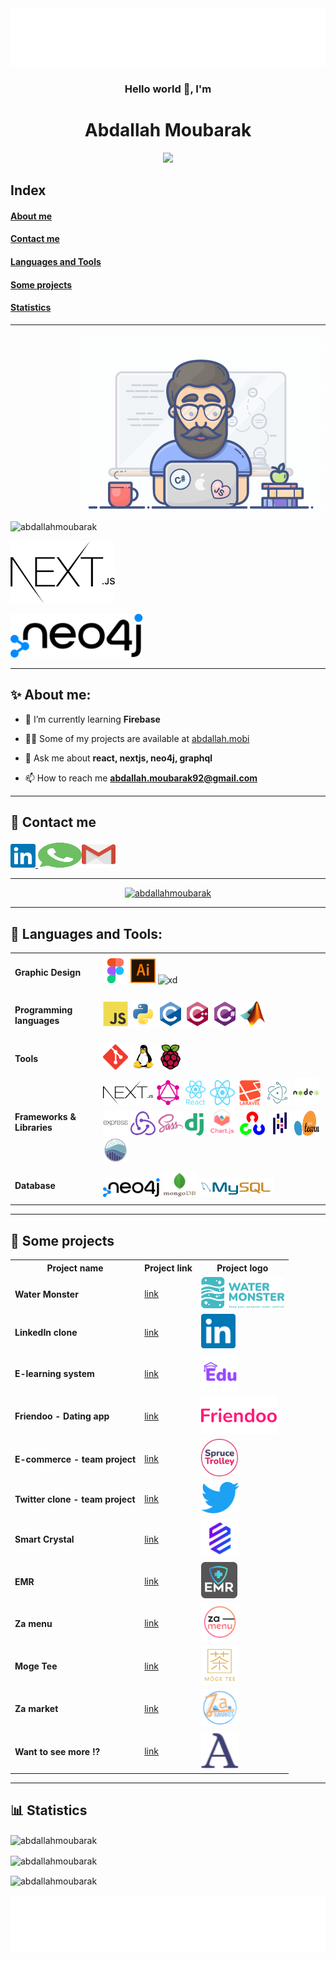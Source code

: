 <img src='./src/header.svg'/>

<h3 align="center">Hello world 👋, I'm</h3>

<h1 align="center">Abdallah Moubarak</h1>

<p align="center"><img src="https://readme-typing-svg.demolab.com/?lines=A%20full-stack%20web%20developer;8%2B%20years%20of%20coding%20experience;Always%20learning%20new%20things;Nice%20to%20meet%20you&font=Nunito&center=true&color=43B9C3&vCenter=true&size=28&pause=600" />
</p>


## Index
#### [About me](#about)
#### [Contact me](#contact)
#### [Languages and Tools](#languages)
#### [Some projects](#some)
#### [Statistics](#statistic)

---

<img align="right" alt="Coding" width="400" src="./src/programmer.gif" />
<p align="left">
  <img
    src="https://komarev.com/ghpvc/?username=abdallahmoubarak&label=Profile%20views&color=0e75b6&style=flat"
    alt="abdallahmoubarak" />
</p>

<p align="left"><img height="100px" src="./src/Nextjs.png" alt="" /></p>

<p align="left"><img height="70px" src="./src/neo4j.svg" alt="" /></p>

---

<h2 id='about'> ✨️ About me:</h2>

- 🌱 I’m currently learning **Firebase**

- 👨‍💻 Some of my projects are available at [abdallah.mobi](abdallah.mobi)

- 💬 Ask me about **react, nextjs, neo4j, graphql**

- 📫 How to reach me **abdallah.moubarak92@gmail.com**

---

<h2 id='contact'> 💬 Contact me </h2>

<p align="left">
  <a href="https://www.linkedin.com/in/abdallah-mobarak">
    <img
      src="./src/linkedin-icon.svg"
      alt="linkedin"
      width="40"
      height="38" /> </a
  ><a href="https://wa.me/96170097533"
    ><img
      src="./src/whatsapp-icon.svg"
      alt="whatsapp"
      width="70"
      height="40" /></a
  ><a
    href="https://mail.google.com/mail/u/0/#inbox?compose=CllgCJfprwfPWPtlpHjDVmzCFqtqnwSCxHdxcFxwsSFbpGrFbkhvmpjlbmWDKKhtvvKchTZldNB"
    ><img src="./src/gmail-icon.svg" alt="whatsapp" width="54" height="43" />
  </a>
</p>

---

<p align="center">
  <a href="https://github.com/ryo-ma/github-profile-trophy"
    ><img
      src="https://github-profile-trophy.vercel.app/?username=abdallahmoubarak"
      alt="abdallahmoubarak"
  /></a>
</p>

---

<h2 id='languages'> 🧰 Languages and Tools:</h2>

<table>
  <tr>
    <td>
      <h4>Graphic Design</h4>
    </td>
    <td>
      <img src="./src/figma-icon.svg" width="40" height="40" />
      <img src="./src/adobe_illustrator-icon.svg" width="40" height="40" />
      <img
        src="https://cdn.worldvectorlogo.com/logos/adobe-xd.svg"
        alt="xd"
        width="40"
        height="40" />
    </td>
  </tr>
  <tr>
    <td>
      <h4>Programming languages</h4>
    </td>
    <td>
      <img src="./src/javascript-original.svg" width="40" height="40" />
      <img src="./src/python-original.svg" width="40" height="40" />
      <img src="./src/c-original.svg" width="40" height="40" />
      <img src="./src/cplusplus-original.svg" width="40" height="40" />
      <img src="./src/csharp-original.svg" width="40" height="40" />
      <img src="./src/matlab.png" width="40" height="40" />
    </td>
  </tr>
  <tr>
    <td>
      <h4>Tools</h4>
    </td>
    <td>
      <img src="./src/git-scm-icon.svg" width="40" height="40" />
      <img src="./src/linux-original.svg" width="40" height="40" />
      <img src="./src/raspberrypi-icon.svg" width="40" height="40" />
    </td>
  </tr>

  <tr>
    <td>
      <h4>Frameworks & Libraries</h4>
    </td>
    <td>
      <img src="./src/nextjs.svg" alt="nextjs" width="80" height="40" />
      <img src="./src/graphql-icon.svg" width="40" height="40" />
      <img src="./src/react-original-wordmark.svg" width="40" height="40" />
      <img src="./src/header_logo.svg" width="40" height="40" />
      <img src="./src/laravel-plain-wordmark.svg" width="40" height="40" />
      <img src="./src/electron-original.svg" width="40" height="40" />
      <img src="./src/nodejs-original-wordmark.svg" width="43" height="43" />
      <img src="./src/express-original-wordmark.svg" width="40" height="40" />
      <img src="./src/redux-original.svg" width="40" height="40" />
      <img src="./src/sass-original.svg" width="40" height="40" />
      <img src="./src/django.svg" width="30" height="36" />
      <img src="./src/logo-title.svg" width="50" height="46" />
      <img src="./src/opencv-icon.svg" width="40" height="40" />
      <img src="./src/pandas-original.svg" width="40" height="40" />
      <img src="./src/Scikit_learn_logo_small.svg" width="40" height="40" />
      <img src="./src/logo-mark-lightbg.svg" width="40" height="40" />
    </td>
  </tr>

  <tr>
    <td>
      <h4>Database</h4>
    </td>
    <td>
      <img src="./src/neo4j.svg" height="30" height="40" />
      <img src="./src/mongodb-original.svg" width="55" height="40" />
      <img src="./src/mysql.svg" height="30" />
    </td>
  </tr>
</table>

---

<h2 id='some'> 🔮 Some projects</h2>

<table>
  <tr>
    <th>Project name</th>
    <th>Project link</th>
    <th>Project logo</th>
  </tr>
  <!-- new project -->
  <tr>
    <td><h4>Water Monster</h4></td>
    <td>
      <a href="https://github.com/abdallahmoubarak/water-monster"
        >link</a
      >
    </td>
    <td><img src="./src/water_monster.svg" height="50" height="55" /></td>
  </tr>
  <tr>
    <td><h4>LinkedIn clone</h4></td>
    <td>
      <a href="https://github.com/abdallahmoubarak/simple-linkedin-clone"
        >link</a
      >
    </td>
    <td><img src="./src/linkedin-icon.svg" height="55" height="55" /></td>
  </tr>
  <tr>
    <td><h4>E-learning system</h4></td>
    <td>
      <a href="https://github.com/abdallahmoubarak/e-learning-system-laravel-react-mongodb"
        >link</a
      >
    </td>
    <td><img src="./src/edu.svg" height="60" height="50" /></td>
  </tr>
  <tr>
    <td><h4>Friendoo - Dating app</h4></td>
    <td>
      <a href="https://github.com/abdallahmoubarak/friendoo-dating-app"
        >link</a
      >
    </td>
    <td><img src="./src/friendoo.svg" height="60" height="50" /></td>
  </tr>
  <tr>
    <td><h4>E-commerce - team project</h4></td>
    <td>
      <a href="https://github.com/abdallahmoubarak/e-commerce-team-project"
        >link</a
      >
    </td>
    <td><img src="./src/spruce.svg" height="60" height="60" /></td>
  </tr>
  <tr>
    <td><h4>Twitter clone - team project</h4></td>
    <td>
      <a href="https://github.com/abdallahmoubarak/twitter-clone-team-project"
        >link</a
      >
    </td>
    <td><img src="./src/twitter.svg" height="50" height="50" /></td>
  </tr>
  <tr>
    <td><h4>Smart Crystal</h4></td>
    <td>
      <a href="https://smart-crystal.vercel.app/"
        >link</a
      >
    </td>
    <td><img src="./src/sc.png" height="60" height="60" /></td>
  </tr>
  <tr>
    <td><h4>EMR</h4></td>
    <td>
      <a href="https://emr.vercel.app/"
        >link</a
      >
    </td>
    <td><img src="./src/emr.png" height="58" height="58" /></td>
  </tr>
  <tr>
    <td><h4>Za menu</h4></td>
    <td>
      <a href="https://za-menu.vercel.app/"
        >link</a
      >
    </td>
    <td><img src="./src/za_menu.png" height="60" height="60" /></td>
  </tr>
  <tr>
    <td><h4>Moge Tee</h4></td>
    <td>
      <a href="https://mogetee.vercel.app/"
        >link</a
      >
    </td>
    <td><img src="./src/mogetee.png" height="60" height="60" /></td>
  </tr>
  <tr>
    <td><h4>Za market</h4></td>
    <td>
      <a href="https://za-market.vercel.app/"
        >link</a
      >
    </td>
    <td><img src="./src/za_market.png" height="60" height="60" /></td>
  </tr>
  <tr>
    <td><h4>Want to see more !?</h4></td>
    <td>
      <a href="https://abdallah.mobi/My%20Work"
        >link</a
      >
    </td>
    <td><img src="./src/icon.png" height="60" height="60" /></td>
  </tr>
</table>

---

<h2 id='statistic'> 📊 Statistics </h2>

<p>
  <img
    align="center"
    src="https://github-readme-streak-stats.herokuapp.com/?user=abdallahmoubarak&"
    alt="abdallahmoubarak" />
</p>

<p>
  <img align="center" src="https://github-readme-stats.vercel.app/api/top-langs?username=abdallahmoubarak&show_icons=true&locale=en&layout=compact" alt="abdallahmoubarak" />
</p>

<p>
  <img align="center" src="https://github-readme-stats.vercel.app/api?username=abdallahmoubarak&show_icons=true&locale=en" alt="abdallahmoubarak" />
</p>

<img src='./src/footer.svg'/>

